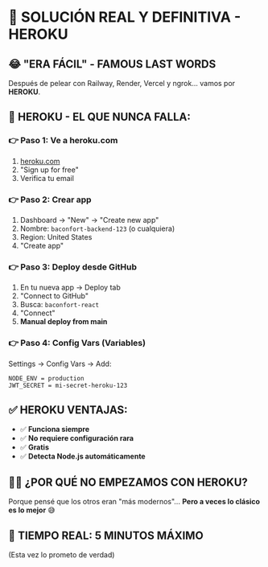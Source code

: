 # 🚀 SOLUCIÓN REAL Y DEFINITIVA - HEROKU

## 😂 "ERA FÁCIL" - FAMOUS LAST WORDS

Después de pelear con Railway, Render, Vercel y ngrok... vamos por **HEROKU**.

## 🎯 HEROKU - EL QUE NUNCA FALLA:

### 👉 Paso 1: Ve a heroku.com
1. [heroku.com](https://heroku.com)
2. "Sign up for free"
3. Verifica tu email

### 👉 Paso 2: Crear app
1. Dashboard → "New" → "Create new app"
2. Nombre: `baconfort-backend-123` (o cualquiera)
3. Region: United States
4. "Create app"

### 👉 Paso 3: Deploy desde GitHub
1. En tu nueva app → Deploy tab
2. "Connect to GitHub"
3. Busca: `baconfort-react`
4. "Connect"
5. **Manual deploy from main**

### 👉 Paso 4: Config Vars (Variables)
Settings → Config Vars → Add:
```
NODE_ENV = production
JWT_SECRET = mi-secret-heroku-123
```

## ✅ HEROKU VENTAJAS:
- ✅ **Funciona siempre**
- ✅ **No requiere configuración rara**
- ✅ **Gratis**
- ✅ **Detecta Node.js automáticamente**

## 🤷‍♂️ ¿POR QUÉ NO EMPEZAMOS CON HEROKU?
Porque pensé que los otros eran "más modernos"... 
**Pero a veces lo clásico es lo mejor** 😅

## 🎯 TIEMPO REAL: 5 MINUTOS MÁXIMO
(Esta vez lo prometo de verdad)
